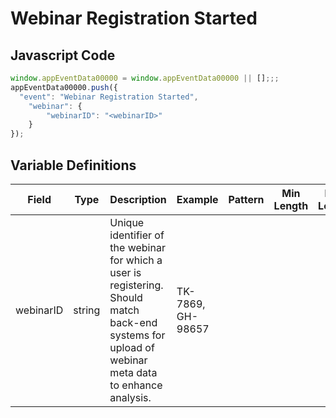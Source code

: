 # Webinar Registration Started

### 

## Javascript Code
```js
window.appEventData00000 = window.appEventData00000 || [];;;
appEventData00000.push({
  "event": "Webinar Registration Started",
    "webinar": {
        "webinarID": "<webinarID>"
    }
});
```

## Variable Definitions

|Field|Type|Description|Example|Pattern|Min Length|Max Length|Minimum|Maximum|Multiple Of|
| --- | --- | --- | --- | --- | --- | --- | --- | --- | --- |
|webinarID|string|Unique identifier of the webinar for which a user is registering.  Should match back-end systems for upload of webinar meta data to enhance analysis.|TK-7869, GH-98657|||||||




